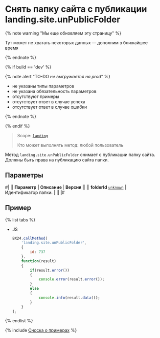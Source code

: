 # Снять папку сайта с публикации landing.site.unPublicFolder

{% note warning "Мы еще обновляем эту страницу" %}

Тут может не хватать некоторых данных — дополним в ближайшее время

{% endnote %}

{% if build == 'dev' %}

{% note alert "TO-DO _не выгружается на prod_" %}

- не указаны типы параметров
- не указана обязательность параметров
- отсутствуют примеры
- отсутствует ответ в случае успеха
- отсутствует ответ в случае ошибки

{% endnote %}

{% endif %}

> Scope: [`landing`](../../scopes/permissions.md)
>
> Кто может выполнять метод: любой пользователь

Метод `landing.site.unPublicFolder` снимает с публикации папку сайта. Должны быть права на публикацию сайта папки.

## Параметры

#|
|| **Параметр** | **Описание** | **Версия** ||
|| **folderId**
[`unknown`](../../data-types.md) | Идентификатор папки. | ||
|#

## Пример

{% list tabs %}

- JS

    ```js
    BX24.callMethod(
        'landing.site.unPublicFolder',
        {
            id: 737
        },
        function(result)
        {
            if(result.error())
            {
                console.error(result.error());
            }
            else
            {
                console.info(result.data());
            }
        }
    );
    ```

{% endlist %}

{% include [Сноска о примерах](../../../_includes/examples.md) %}